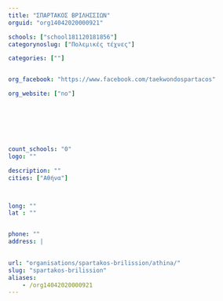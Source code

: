 ```yaml
---
title: "ΣΠΑΡΤΑΚΟΣ ΒΡΙΛΗΣΣΙΩΝ"
orguid: "org14042020000921"

schools: ["school181120181856"]
categorynoslug: ["Πολεμικές τέχνες"]

categories: [""]


org_facebook: "https://www.facebook.com/taekwondospartacos"

org_website: ["no"]







count_schools: "0"
logo: ""

description: ""
cities: ["Αθήνα"]



long: ""
lat : ""


phone: ""
address: |
    

url: "organisations/spartakos-brilission/athina/"
slug: "spartakos-brilission"
aliases:
    - /org14042020000921
---
```




